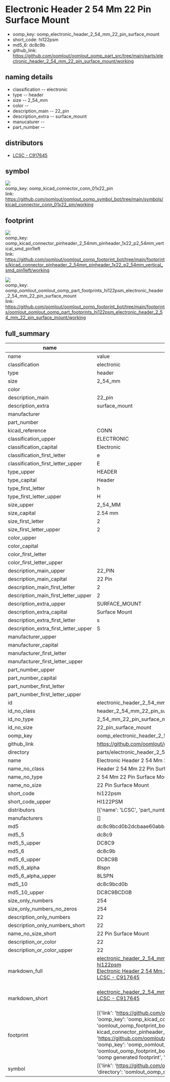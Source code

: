 # Electronic Header 2 54 Mm 22 Pin Surface Mount

  
* oomp_key: oomp_electronic_header_2_54_mm_22_pin_surface_mount 
* short_code: hi122psm
* md5_6: dc8c9b  
* github_link: https://github.com/oomlout/oomlout_oomp_part_src/tree/main/parts/electronic_header_2_54_mm_22_pin_surface_mount/working  
## naming details
* classification -- electronic
* type -- header
* size -- 2_54_mm
* color -- 
* description_main -- 22_pin
* description_extra -- surface_mount
* manucaturer -- 
* part_number -- 

## distributors
* [LCSC - C917645](https://lcsc.com/product-detail/C917645.html)   


## symbol

![](symbol/{index}/working/working_600.png)  
oomp_key: oomp_kicad_connector_conn_01x22_pin  
link: https://github.com/oomlout/oomlout_oomp_symbol_bot/tree/main/symbols/kicad_connector_conn_01x22_pin/working  

## footprint

![](footprint/{index}/working/working_600.png)  
oomp_key: oomp_kicad_connector_pinheader_2_54mm_pinheader_1x22_p2_54mm_vertical_smd_pin1left  
link: https://github.com/oomlout/oomlout_oomp_footprint_bot/tree/main/footprints/kicad_connector_pinheader_2_54mm_pinheader_1x22_p2_54mm_vertical_smd_pin1left/working  

![](footprint/{index}/working/working_600.png)  
oomp_key: oomp_oomlout_oomlout_oomp_part_footprints_hi122psm_electronic_header_2_54_mm_22_pin_surface_mount  
link: https://github.com/oomlout/oomlout_oomp_footprint_bot/tree/main/footprints/oomlout_oomlout_oomp_part_footprints_hi122psm_electronic_header_2_54_mm_22_pin_surface_mount/working  

## full_summary
| name | value | 
| --- | --- | 
| name | value | 
| classification | electronic | 
| type | header | 
| size | 2_54_mm | 
| color |  | 
| description_main | 22_pin | 
| description_extra | surface_mount | 
| manufacturer |  | 
| part_number |  | 
| kicad_reference | CONN | 
| classification_upper | ELECTRONIC | 
| classification_capital | Electronic | 
| classification_first_letter | e | 
| classification_first_letter_upper | E | 
| type_upper | HEADER | 
| type_capital | Header | 
| type_first_letter | h | 
| type_first_letter_upper | H | 
| size_upper | 2_54_MM | 
| size_capital | 2.54 mm | 
| size_first_letter | 2 | 
| size_first_letter_upper | 2 | 
| color_upper |  | 
| color_capital |  | 
| color_first_letter |  | 
| color_first_letter_upper |  | 
| description_main_upper | 22_PIN | 
| description_main_capital | 22 Pin | 
| description_main_first_letter | 2 | 
| description_main_first_letter_upper | 2 | 
| description_extra_upper | SURFACE_MOUNT | 
| description_extra_capital | Surface Mount | 
| description_extra_first_letter | s | 
| description_extra_first_letter_upper | S | 
| manufacturer_upper |  | 
| manufacturer_capital |  | 
| manufacturer_first_letter |  | 
| manufacturer_first_letter_upper |  | 
| part_number_upper |  | 
| part_number_capital |  | 
| part_number_first_letter |  | 
| part_number_first_letter_upper |  | 
| id | electronic_header_2_54_mm_22_pin_surface_mount | 
| id_no_class | header_2_54_mm_22_pin_surface_mount | 
| id_no_type | 2_54_mm_22_pin_surface_mount | 
| id_no_size | 22_pin_surface_mount | 
| oomp_key | oomp_electronic_header_2_54_mm_22_pin_surface_mount | 
| github_link | https://github.com/oomlout/oomlout_oomp_part_src/tree/main/parts/electronic_header_2_54_mm_22_pin_surface_mount/working | 
| directory | parts/electronic_header_2_54_mm_22_pin_surface_mount | 
| name | Electronic Header 2 54 Mm 22 Pin Surface Mount | 
| name_no_class | Header 2 54 Mm 22 Pin Surface Mount | 
| name_no_type | 2 54 Mm 22 Pin Surface Mount | 
| name_no_size | 22 Pin Surface Mount | 
| short_code | hi122psm | 
| short_code_upper | HI122PSM | 
| distributors | [{'name': 'LCSC', 'part_number': 'C917645', 'link': 'https://lcsc.com/product-detail/C917645.html', 'id': 'distributor_lcsc'}] | 
| manufacturers | [] | 
| md5 | dc8c9bcd0b2dcbaae60abb3f3eadaa27 | 
| md5_5 | dc8c9 | 
| md5_5_upper | DC8C9 | 
| md5_6 | dc8c9b | 
| md5_6_upper | DC8C9B | 
| md5_6_alpha | 8lspn | 
| md5_6_alpha_upper | 8LSPN | 
| md5_10 | dc8c9bcd0b | 
| md5_10_upper | DC8C9BCD0B | 
| size_only_numbers | 254 | 
| size_only_numbers_no_zeros | 254 | 
| description_only_numbers | 22 | 
| description_only_numbers_short | 22 | 
| name_no_size_short | 22 Pin Surface Mount | 
| description_or_color | 22 | 
| description_or_color_upper | 22 | 
| markdown_full | [electronic_header_2_54_mm_22_pin_surface_mount](https://github.com/oomlout/oomlout_oomp_part_src/tree/main/parts/electronic_header_2_54_mm_22_pin_surface_mount/working)<br>[hi122psm](https://github.com/oomlout/oomlout_oomp_part_src/tree/main/parts/electronic_header_2_54_mm_22_pin_surface_mount/working)<br>[Electronic Header 2 54 Mm 22 Pin Surface Mount](https://github.com/oomlout/oomlout_oomp_part_src/tree/main/parts/electronic_header_2_54_mm_22_pin_surface_mount/working)<br>[LCSC - C917645<br>](https://lcsc.com/product-detail/C917645.html)<br> | 
| markdown_short | [electronic_header_2_54_mm_22_pin_surface_mount](https://github.com/oomlout/oomlout_oomp_part_src/tree/main/parts/electronic_header_2_54_mm_22_pin_surface_mount/working)<br>[LCSC - C917645<br>](https://lcsc.com/product-detail/C917645.html)<br> | 
| footprint | [{'link': 'https://github.com/oomlout/oomlout_oomp_footprint_bot/tree/main/foootprntss/kicad_connector_pinheader_2_54mm_pinheader_1x22_p2_54mm_vertical_smd_pin1left', 'oomp_key': 'oomp_kicad_connector_pinheader_2_54mm_pinheader_1x22_p2_54mm_vertical_smd_pin1left', 'directory': 'oomlout_oomp_footprint_bot/footprints/kicad_connector_pinheader_2_54mm_pinheader_1x22_p2_54mm_vertical_smd_pin1left//working/working.kicad_mod', 'note': 'source footprint kicad_connector_pinheader_2_54mm_pinheader_1x22_p2_54mm_vertical_smd_pin1left', 'index': 0}, {'link': 'https://github.com/oomlout/oomlout_oomp_footprint_bot/tree/main/foootprntss/oomlout_oomlout_oomp_part_footprints_hi122psm_electronic_header_2_54_mm_22_pin_surface_mount', 'oomp_key': 'oomp_oomlout_oomlout_oomp_part_footprints_hi122psm_electronic_header_2_54_mm_22_pin_surface_mount', 'directory': 'oomlout_oomp_footprint_bot/footprints/oomlout_oomlout_oomp_part_footprints_hi122psm_electronic_header_2_54_mm_22_pin_surface_mount//working/working.kicad_mod', 'note': 'oomp generated footprint', 'index': 1}] | 
| symbol | [{'link': 'https://github.com/oomlout/oomlout_oomp_symbol_bot/tree/main/symbols/kicad_connector_conn_01x22_pin', 'oomp_key': 'oomp_kicad_connector_conn_01x22_pin', 'directory': 'oomlout_oomp_symbol_bot/symbols/kicad_connector_conn_01x22_pin//working/working.kicad_sym', 'index': 0}] | 
